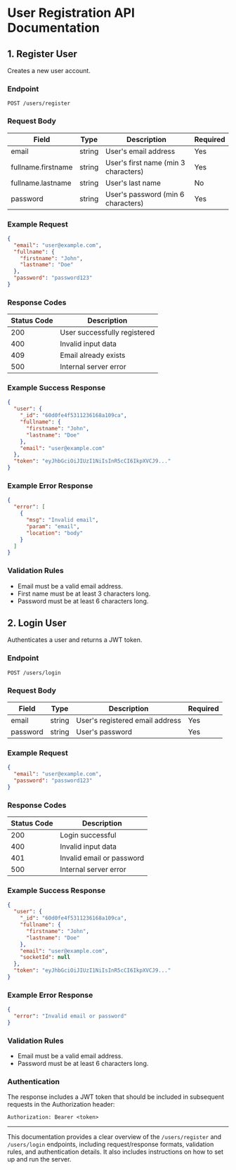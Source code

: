 # User Registration API Documentation

## 1. Register User
Creates a new user account.

### Endpoint
```http
POST /users/register
```

### Request Body
| Field               | Type   | Description                           | Required |
|---------------------|--------|---------------------------------------|----------|
| email               | string | User's email address                  | Yes      |
| fullname.firstname  | string | User's first name (min 3 characters)  | Yes      |
| fullname.lastname   | string | User's last name                      | No       |
| password            | string | User's password (min 6 characters)    | Yes      |

### Example Request
```json
{
  "email": "user@example.com",
  "fullname": {
    "firstname": "John",
    "lastname": "Doe"
  },
  "password": "password123"
}
```

### Response Codes
| Status Code | Description               |
|-------------|---------------------------|
| 200         | User successfully registered |
| 400         | Invalid input data         |
| 409         | Email already exists       |
| 500         | Internal server error      |

### Example Success Response
```json
{
  "user": {
    "_id": "60d0fe4f5311236168a109ca",
    "fullname": {
      "firstname": "John",
      "lastname": "Doe"
    },
    "email": "user@example.com"
  },
  "token": "eyJhbGciOiJIUzI1NiIsInR5cCI6IkpXVCJ9..."
}
```

### Example Error Response
```json
{
  "error": [
    {
      "msg": "Invalid email",
      "param": "email",
      "location": "body"
    }
  ]
}
```

### Validation Rules
- Email must be a valid email address.
- First name must be at least 3 characters long.
- Password must be at least 6 characters long.

## 2. Login User
Authenticates a user and returns a JWT token.

### Endpoint
```http
POST /users/login
```

### Request Body
| Field   | Type   | Description                        | Required |
|---------|--------|------------------------------------|----------|
| email   | string | User's registered email address    | Yes      |
| password| string | User's password                    | Yes      |

### Example Request
```json
{
  "email": "user@example.com",
  "password": "password123"
}
```

### Response Codes
| Status Code | Description               |
|-------------|---------------------------|
| 200         | Login successful          |
| 400         | Invalid input data        |
| 401         | Invalid email or password |
| 500         | Internal server error     |

### Example Success Response
```json
{
  "user": {
    "_id": "60d0fe4f5311236168a109ca",
    "fullname": {
      "firstname": "John",
      "lastname": "Doe"
    },
    "email": "user@example.com",
    "socketId": null
  },
  "token": "eyJhbGciOiJIUzI1NiIsInR5cCI6IkpXVCJ9..."
}
```

### Example Error Response
```json
{
  "error": "Invalid email or password"
}
```

### Validation Rules
- Email must be a valid email address.
- Password must be at least 6 characters long.

### Authentication
The response includes a JWT token that should be included in subsequent requests in the Authorization header:
```http
Authorization: Bearer <token>
```

---

This documentation provides a clear overview of the `/users/register` and `/users/login` endpoints, including request/response formats, validation rules, and authentication details. It also includes instructions on how to set up and run the server.

